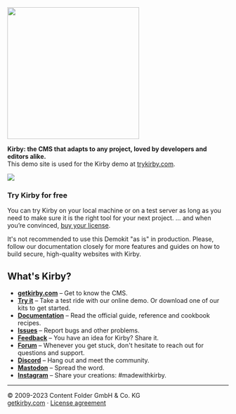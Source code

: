 <img src="http://getkirby.com/assets/images/github/demokit.jpg" width="300">


**Kirby: the CMS that adapts to any project, loved by developers and editors alike.**  
This demo site is used for the Kirby demo at [trykirby.com](https://trykirby.com).

<img src="http://getkirby.com/assets/images/github/demokit-screen.png" />

### Try Kirby for free  
You can try Kirby on your local machine or on a test server as long as you need to make sure it is the right tool for your next project. … and when you’re convinced, [buy your license](https://getkirby.com/buy).

It's not recommended to use this Demokit "as is" in production. Please, follow our documentation closely for more features and guides on how to build secure, high-quality websites with Kirby.

## What's Kirby?
- **[getkirby.com](https://getkirby.com)** – Get to know the CMS.
- **[Try it](https://getkirby.com/try)** – Take a test ride with our online demo. Or download one of our kits to get started.
- **[Documentation](https://getkirby.com/docs/guide)** – Read the official guide, reference and cookbook recipes.
- **[Issues](https://github.com/getkirby/kirby/issues)** – Report bugs and other problems.
- **[Feedback](https://feedback.getkirby.com)** – You have an idea for Kirby? Share it.
- **[Forum](https://forum.getkirby.com)** – Whenever you get stuck, don't hesitate to reach out for questions and support.
- **[Discord](https://chat.getkirby.com)** – Hang out and meet the community.
- **[Mastodon](https://mastodon.social/@getkirby)** – Spread the word.
- **[Instagram](https://www.instagram.com/getkirby/)** – Share your creations: #madewithkirby.

---

© 2009-2023 Content Folder GmbH & Co. KG  
[getkirby.com](https://getkirby.com) · [License agreement](https://getkirby.com/license)
